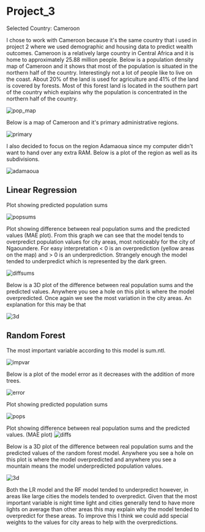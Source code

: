 # Project_3

Selected Country: Cameroon

I chose to work with Cameroon because it's the same country that i used in project 2 where we used demographic and housing data to predict wealth outcomes. 
Cameroon is a relatively large country in Central Africa and it is home to approximately 25.88 million people. Below is a population density map of Cameroon and it shows that most of the population is situated in the northern half of the country. Interestingly not a lot of people like to live on the coast. About 20% of the land is used for agriculture and 41% of the land is covered by forests. Most of this forest land is located in the southern part of the country which explains why the population is concentrated in the northern half of the country.



![pop_map](pop_map.jpeg)


Below is a map of Cameroon and it's primary administrative regions.

![primary](primary.png)

I also decided to focus on the region Adamaoua since my computer didn't want to hand over any extra RAM.
Below is a plot of the region as well as its subdivisions.

![adamaoua](adamaoua.png)


## Linear Regression

Plot showing predicted population sums

![popsums](popsums.png)


Plot showing difference between real population sums and the predicted values (MAE plot). 
From this graph we can see that the model tends to overpredict population values for city areas, most noticeably for the city of Ngaoundere.
For easy interpretation < 0 is an overprediction (yellow areas on the map) and > 0 is an underprediction.
Strangely enough the model tended to underpredict which is represented by the dark green.

![diffsums](diffsums.png)


Below is a 3D plot of the difference between real population sums and the predicted values. Anywhere you see a hole on this plot is where the model overpredicted. 
Once again we see the most variation in the city areas. An explanation for this may be that 


![3d](LR_3d.PNG)

## Random Forest

The most important variable according to this model is sum.ntl.

![impvar](forest_plot.png)

Below is a plot of the model error as it decreases with the addition of more trees.

![error](forest_error.png)


Plot showing predicted population sums

![pops](pops.png)

Plot showing difference between real population sums and the predicted values. (MAE plot)
![diffs](diffs.png)


Below is a 3D plot of the difference between real population sums and the predicted values of the random forest model. Anywhere you see a hole on this plot is where the model overpredicted and anywhere you see a mountain means the model underpredicted population values.

![3d](RF_3d.PNG)


Both the LR model and the RF model tended to underpredict however, in areas like large cities the models tended to overpredict. Given that the most important variable is night time light and cities generally tend to have more lights on average than other areas this may explain why the model tended to overpredict for these areas. To improve this I think we could add special weights to the values for city areas to help with the overpredictions.


